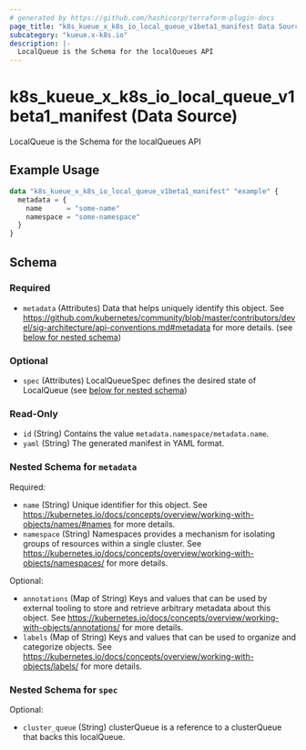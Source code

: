 ```yaml
---
# generated by https://github.com/hashicorp/terraform-plugin-docs
page_title: "k8s_kueue_x_k8s_io_local_queue_v1beta1_manifest Data Source - terraform-provider-k8s"
subcategory: "kueue.x-k8s.io"
description: |-
  LocalQueue is the Schema for the localQueues API
---
```


# k8s_kueue_x_k8s_io_local_queue_v1beta1_manifest (Data Source)

LocalQueue is the Schema for the localQueues API

## Example Usage

```terraform
data "k8s_kueue_x_k8s_io_local_queue_v1beta1_manifest" "example" {
  metadata = {
    name      = "some-name"
    namespace = "some-namespace"
  }
}
```

<!-- schema generated by tfplugindocs -->
## Schema

### Required

- `metadata` (Attributes) Data that helps uniquely identify this object. See https://github.com/kubernetes/community/blob/master/contributors/devel/sig-architecture/api-conventions.md#metadata for more details. (see [below for nested schema](#nestedatt--metadata))

### Optional

- `spec` (Attributes) LocalQueueSpec defines the desired state of LocalQueue (see [below for nested schema](#nestedatt--spec))

### Read-Only

- `id` (String) Contains the value `metadata.namespace/metadata.name`.
- `yaml` (String) The generated manifest in YAML format.

<a id="nestedatt--metadata"></a>
### Nested Schema for `metadata`

Required:

- `name` (String) Unique identifier for this object. See https://kubernetes.io/docs/concepts/overview/working-with-objects/names/#names for more details.
- `namespace` (String) Namespaces provides a mechanism for isolating groups of resources within a single cluster. See https://kubernetes.io/docs/concepts/overview/working-with-objects/namespaces/ for more details.

Optional:

- `annotations` (Map of String) Keys and values that can be used by external tooling to store and retrieve arbitrary metadata about this object. See https://kubernetes.io/docs/concepts/overview/working-with-objects/annotations/ for more details.
- `labels` (Map of String) Keys and values that can be used to organize and categorize objects. See https://kubernetes.io/docs/concepts/overview/working-with-objects/labels/ for more details.


<a id="nestedatt--spec"></a>
### Nested Schema for `spec`

Optional:

- `cluster_queue` (String) clusterQueue is a reference to a clusterQueue that backs this localQueue.
